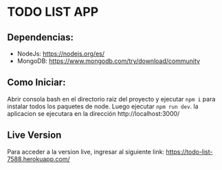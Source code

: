 # TODO LIST APP
## Dependencias:
* NodeJs: https://nodejs.org/es/
* MongoDB: https://www.mongodb.com/try/download/community

## Como Iniciar:
Abrir consola bash en el directorio raiz del proyecto y ejecutar ```npm i``` para instalar todos los paquetes de node. Luego ejecutar ```npm run dev```.
la aplicacion se ejecutara en la dirección http://localhost:3000/


## Live Version
Para acceder a la version live, ingresar al siguiente link: https://todo-list-7588.herokuapp.com/
